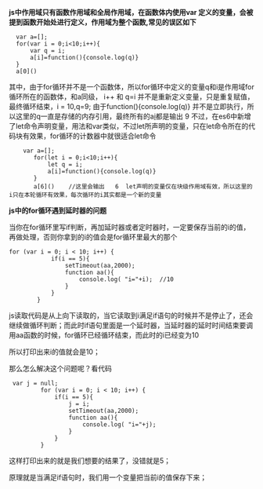 **js中作用域只有函数作用域和全局作用域，在函数体内使用var 定义的变量，会被提到函数开始处进行定义，作用域为整个函数,常见的误区如下**

      var a=[];
      for(var i = 0;i<10;i++){
          var q = i;
          a[i]=function(){console.log(q)}
      }
      a[0]()
      
 其中，由于for循环并不是一个函数体，所以for循环中定义的变量q和i是作用域for循环所在的函数体，和a同级，
 i++ 和  q=i 并不是重新定义变量，只是重复赋值，最终循环结束，i = 10,q=9;
 由于function(){console.log(q)} 并不是立即执行，所以这里的q一直是存储的内存引用，最终所有的a[i]()都是输出 9
 不过，在es6中新增了let命令声明变量，用法和var类似，不过let所声明的变量，只在let命令所在的代码块有效果，for循环的计数器中就很适合let命令
 
        var a=[];
           for(let i = 0;i<10;i++){
               let q = i;
               a[i]=function(){console.log(q)}
           }
           a[6]()    //这里会输出   6  let声明的变量仅在块级作用域有效，所以这里的i只在本轮循环有效果，每次循环的i其实都是一个新的变量
 **js中的for循环遇到延时器的问题**
 
 当你在for循环里写if判断，再加延时器或者定时器时，一定要保存当前的i的值，再做处理，否则你拿到的i的值会是for循环里最大的那个
 
    for (var i = 0; i < 10; i++) {
    			if(i == 5){
    				setTimeout(aa,2000);
    				function aa(){
    					console.log( "i="+i);  //10
    				}
    			}
    		}
 js读取代码是从上向下读取的，当它读取到i满足if语句的时候并不是停止了，还会继续做循环判断；而此时if语句里面是一个延时器，当延时器的延时时间结束要调用aa函数的时候，for循环已经循环结束，而此时的i已经变为10
 
 所以打印出来i的值就会是10；
 
 那么怎么解决这个问题呢？看代码
    
     var j = null;  
             for (var i = 0; i < 10; i++) {  
                 if(i == 5){  
                     j = i;  
                     setTimeout(aa,2000);  
                     function aa(){  
                         console.log( "i="+j);  
                     }  
                 }  
             } 
 
 这样打印出来的就是我们想要的结果了，没错就是5；
 
 原理就是当满足if语句时，我们用一个变量把当前i的值保存下来；